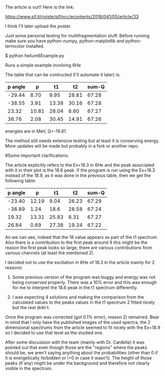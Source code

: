 The article is out!!
Here is the link:

https://www.sif.it/riviste/sif/ncc/econtents/2018/041/05/article/33

I think I'll later upload the poster.

Just some personal testing for multifragmentation stuff. Before
running make sure you have python-numpy, python-matplotlib and
python-termcolor installed.

$ python helium6Example.py 

Runs a simple example involving 6He

The table that can be contructed (I'll automate it later) is:

|p angle |	p |	t1	| t2 |	sum-Q |
|--------|------|-------|----|------|
|-29.44	 | 8.70	| 9.95 | 28.81 |67.28 |
|-38.55	 | 3.91	| 13.38 | 30.16 |67.28|
|23.32	 | 10.81 |	28.04 |	8.60 |67.27 |
|36.76	 | 2.08	 | 30.45 |14.91 |67.26 |

energies are in MeV, Q=-19.81.

The method still needs extensive testing but at least it is conserving
energy. More updates will be made but probably in a fork or another
repo.

#Some important clarifications:

The article explicitly refers to the Ex=18.3 in 6He and the peak
associated with it in their plot is the 18.6 peak. If the program is
run using the Ex=18.3 instead of the 18.9, as it was done in the
previous table, then we get the following table:

|p angle |	p |	t1	| t2 |	sum-Q |
|--------|------|-------|----|------|
|-23.40	 | 12.19| 9.04 | 26.23 |67.29 |
|-38.89	 | 1.24	| 18.6  | 28.58 |67.24|
|19.32	 | 13.31 |	25.83 |	8.31 |67.27 |
|26.84	 | 0.69	 | 27.38 | 19.34 |67.22 |

An we can see, indeed that the 18 value appears as part of the t1
spectrum. Also there is a contribution to the first peak around 9 this
might be the reason the first peak looks so large, there are various
contributions from various channels (at least the mentioned 2).

I decided not to use the excitation in 6He of 18.3 in the article
mainly for 2 reasons:

1) Some previous version of the program was buggy and energy was not
being conserved properly. There was a 10% error and this was enough
for me to interpret the 18.6 peak in the t1 spectrum differently.

2) I was expecting 4 solutions and making the comparison from the
calculated values to the peaks values in the t1 spectrum 2 fitted
nicely but the rest didn't.

Once the program was corrected (got 0.1% error), reason 2)
remained. Bear in mind that I only have the published images of the
used spectra, the 2 dimensional spectrums from the article seemed to
fit nicely with the Ex=18.9 so I decided to use that level as the
studied one.

After some discussion with the team (mainly with Dr. Cardella) it was
pointed out that even though those are the "regions" where the peaks
should be, we aren't saying anything about the probabilities (other
than 0 if it is energetically forbidden or !=0 in case it wasn't). The
height of those peaks (if any) might be under the background and
therefore not clearly visible in the spectrum.
